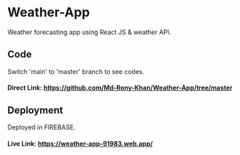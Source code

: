 # Weather-App
Weather forecasting app using React JS &amp; weather API. 
## Code
Switch 'main' to 'master' branch to see codes.
#### Direct Link: https://github.com/Md-Rony-Khan/Weather-App/tree/master
## Deployment
Deployed in FIREBASE.
#### Live Link: https://weather-app-91983.web.app/

